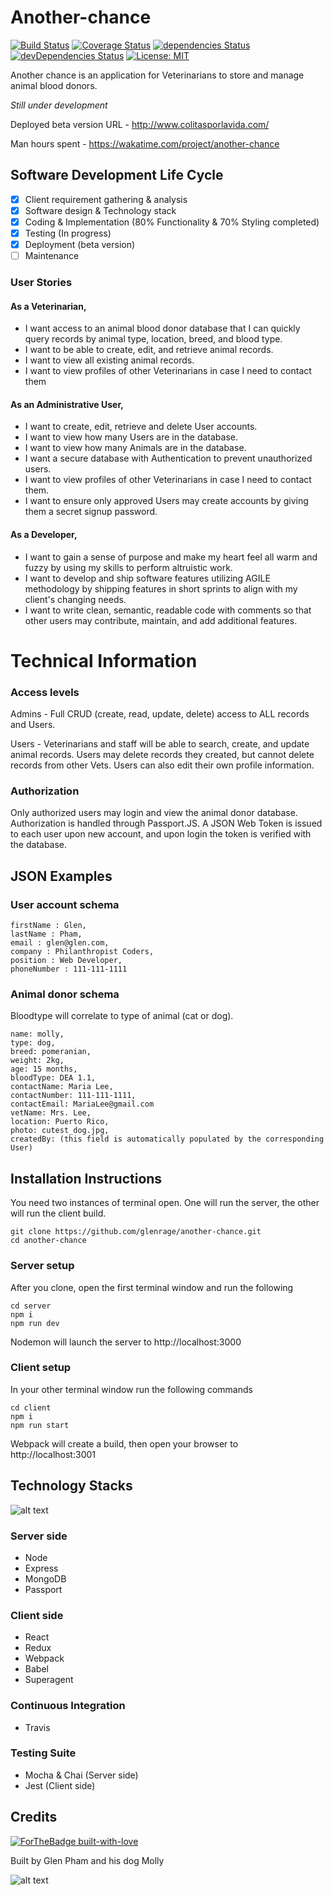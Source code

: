 # Another-chance

[![Build Status](https://travis-ci.org/glenrage/another-chance.svg?branch=master)](https://travis-ci.org/glenrage/another-chance)
[![Coverage Status](https://coveralls.io/repos/github/glenrage/another-chance/badge.svg?branch=redux2)](https://coveralls.io/github/glenrage/another-chance?branch=redux2)
[![dependencies Status](https://david-dm.org/expressjs/express/status.svg)](https://david-dm.org/expressjs/express)
[![devDependencies Status](https://david-dm.org/expressjs/express/dev-status.svg)](https://david-dm.org/expressjs/express?type=dev)
[![License: MIT](https://img.shields.io/badge/License-MIT-yellow.svg)](https://opensource.org/licenses/MIT)

Another chance is an application for Veterinarians to store and manage animal blood donors.

 *Still under development*

Deployed beta version URL - http://www.colitasporlavida.com/

Man hours spent - https://wakatime.com/project/another-chance

## Software Development Life Cycle

- [x] Client requirement gathering & analysis
- [x] Software design & Technology stack
- [x] Coding & Implementation (80% Functionality & 70% Styling completed)
- [x] Testing (In progress)
- [x] Deployment (beta version)
- [ ] Maintenance

### User Stories

#### As a Veterinarian,
+ I want access to an animal blood donor database that I can quickly query records by animal type, location, breed, and blood type.
+ I want to be able to create, edit, and retrieve animal records.
+ I want to view all existing animal records.
+ I want to view profiles of other Veterinarians in case I need to contact them

#### As an Administrative User,
+ I want to create, edit, retrieve and delete User accounts.
+ I want to view how many Users are in the database.
+ I want to view how many Animals are in the database.
+ I want a secure database with Authentication to prevent unauthorized users.
+ I want to view profiles of other Veterinarians in case I need to contact them.
+ I want to ensure only approved Users may create accounts by giving them a secret signup password.

#### As a Developer,
+ I want to gain a sense of purpose and make my heart feel all warm and fuzzy by using my skills to perform altruistic work.
+ I want to develop and ship software features utilizing AGILE methodology by shipping features in short sprints to align with my client's changing needs.
+ I want to write clean, semantic, readable code with comments so that other users may contribute, maintain, and add additional features.

# Technical Information

### Access levels

Admins - Full CRUD (create, read, update, delete) access to ALL records and Users.

Users - Veterinarians and staff will be able to search, create, and update animal records. Users may delete records they created, but cannot delete records from other Vets. Users can also edit their own profile information.

### Authorization

Only authorized users may login and view the animal donor database. Authorization is handled through Passport.JS. A JSON Web Token is issued to each user upon new account, and upon login the token is verified with the database.

## JSON Examples

### User account schema

```
firstName : Glen,
lastName : Pham,
email : glen@glen.com,
company : Philanthropist Coders,
position : Web Developer,
phoneNumber : 111-111-1111
```

### Animal donor schema
Bloodtype will correlate to type of animal (cat or dog).

```
name: molly,
type: dog,
breed: pomeranian,
weight: 2kg,
age: 15 months,
bloodType: DEA 1.1,
contactName: Maria Lee,
contactNumber: 111-111-1111,
contactEmail: MariaLee@gmail.com
vetName: Mrs. Lee,
location: Puerto Rico,
photo: cutest_dog.jpg,
createdBy: (this field is automatically populated by the corresponding User)
```

## Installation Instructions

You need two instances of terminal open. One will run the server, the other will run the client build.

```
git clone https://github.com/glenrage/another-chance.git
cd another-chance
```
### Server setup
After you clone, open the first terminal window and run the following
```
cd server
npm i
npm run dev
```
Nodemon will launch the server to http://localhost:3000

### Client setup

In your other terminal window run the following commands
```
cd client
npm i
npm run start
```
Webpack will create a build, then open your browser to http://localhost:3001

## Technology Stacks
![alt text](http://res.cloudinary.com/glenrage/image/upload/v1502997811/mern_nobysk.gif)

### Server side
* Node
* Express
* MongoDB
* Passport

### Client side
* React
* Redux
* Webpack
* Babel
* Superagent

### Continuous Integration
* Travis

### Testing Suite
* Mocha & Chai (Server side)
* Jest (Client side)

## Credits
[![ForTheBadge built-with-love](http://ForTheBadge.com/images/badges/built-with-love.svg)](https://GitHub.com/glenrage/)


Built by Glen Pham and his dog Molly

![alt text](http://res.cloudinary.com/glenrage/image/upload/c_scale,w_394/v1501914520/mollyboo_dptv9k.jpg)
